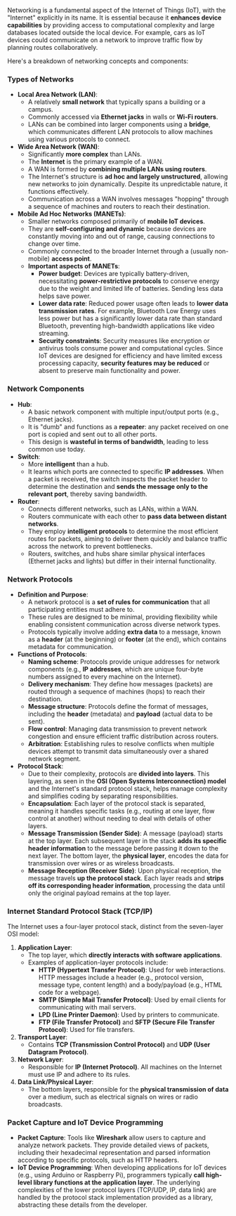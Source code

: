 Networking is a fundamental aspect of the Internet of Things (IoT), with the "Internet" explicitly in its name. It is essential because it **enhances device capabilities** by providing access to computational complexity and large databases located outside the local device. For example, cars as IoT devices could communicate on a network to improve traffic flow by planning routes collaboratively.

Here's a breakdown of networking concepts and components:

### Types of Networks

*   **Local Area Network (LAN)**:
    *   A relatively **small network** that typically spans a building or a campus.
    *   Commonly accessed via **Ethernet jacks** in walls or **Wi-Fi routers**.
    *   LANs can be combined into larger components using a **bridge**, which communicates different LAN protocols to allow machines using various protocols to connect.
*   **Wide Area Network (WAN)**:
    *   Significantly **more complex** than LANs.
    *   The **Internet** is the primary example of a WAN.
    *   A WAN is formed by **combining multiple LANs using routers**.
    *   The Internet's structure is **ad hoc and largely unstructured**, allowing new networks to join dynamically. Despite its unpredictable nature, it functions effectively.
    *   Communication across a WAN involves messages "hopping" through a sequence of machines and routers to reach their destination.
*   **Mobile Ad Hoc Networks (MANETs)**:
    *   Smaller networks composed primarily of **mobile IoT devices**.
    *   They are **self-configuring and dynamic** because devices are constantly moving into and out of range, causing connections to change over time.
    *   Commonly connected to the broader Internet through a (usually non-mobile) **access point**.
    *   **Important aspects of MANETs**:
        *   **Power budget**: Devices are typically battery-driven, necessitating **power-restrictive protocols** to conserve energy due to the weight and limited life of batteries. Sending less data helps save power.
        *   **Lower data rate**: Reduced power usage often leads to **lower data transmission rates**. For example, Bluetooth Low Energy uses less power but has a significantly lower data rate than standard Bluetooth, preventing high-bandwidth applications like video streaming.
        *   **Security constraints**: Security measures like encryption or antivirus tools consume power and computational cycles. Since IoT devices are designed for efficiency and have limited excess processing capacity, **security features may be reduced** or absent to preserve main functionality and power.

### Network Components

*   **Hub**:
    *   A basic network component with multiple input/output ports (e.g., Ethernet jacks).
    *   It is "dumb" and functions as a **repeater**: any packet received on one port is copied and sent out to all other ports.
    *   This design is **wasteful in terms of bandwidth**, leading to less common use today.
*   **Switch**:
    *   More **intelligent** than a hub.
    *   It learns which ports are connected to specific **IP addresses**. When a packet is received, the switch inspects the packet header to determine the destination and **sends the message only to the relevant port**, thereby saving bandwidth.
*   **Router**:
    *   Connects different networks, such as LANs, within a WAN.
    *   Routers communicate with each other to **pass data between distant networks**.
    *   They employ **intelligent protocols** to determine the most efficient routes for packets, aiming to deliver them quickly and balance traffic across the network to prevent bottlenecks.
    *   Routers, switches, and hubs share similar physical interfaces (Ethernet jacks and lights) but differ in their internal functionality.

### Network Protocols

*   **Definition and Purpose**:
    *   A network protocol is a **set of rules for communication** that all participating entities must adhere to.
    *   These rules are designed to be minimal, providing flexibility while enabling consistent communication across diverse network types.
    *   Protocols typically involve adding **extra data** to a message, known as a **header** (at the beginning) or **footer** (at the end), which contains metadata for communication.
*   **Functions of Protocols**:
    *   **Naming scheme**: Protocols provide unique addresses for network components (e.g., **IP addresses**, which are unique four-byte numbers assigned to every machine on the Internet).
    *   **Delivery mechanism**: They define how messages (packets) are routed through a sequence of machines (hops) to reach their destination.
    *   **Message structure**: Protocols define the format of messages, including the **header** (metadata) and **payload** (actual data to be sent).
    *   **Flow control**: Managing data transmission to prevent network congestion and ensure efficient traffic distribution across routers.
    *   **Arbitration**: Establishing rules to resolve conflicts when multiple devices attempt to transmit data simultaneously over a shared network segment.
*   **Protocol Stack**:
    *   Due to their complexity, protocols are **divided into layers**. This layering, as seen in the **OSI (Open Systems Interconnection) model** and the Internet's standard protocol stack, helps manage complexity and simplifies coding by separating responsibilities.
    *   **Encapsulation**: Each layer of the protocol stack is separated, meaning it handles specific tasks (e.g., routing at one layer, flow control at another) without needing to deal with details of other layers.
    *   **Message Transmission (Sender Side)**: A message (payload) starts at the top layer. Each subsequent layer in the stack **adds its specific header information** to the message before passing it down to the next layer. The bottom layer, the **physical layer**, encodes the data for transmission over wires or as wireless broadcasts.
    *   **Message Reception (Receiver Side)**: Upon physical reception, the message travels **up the protocol stack**. Each layer reads and **strips off its corresponding header information**, processing the data until only the original payload remains at the top layer.

### Internet Standard Protocol Stack (TCP/IP)

The Internet uses a four-layer protocol stack, distinct from the seven-layer OSI model:

1.  **Application Layer**:
    *   The top layer, which **directly interacts with software applications**.
    *   Examples of application-layer protocols include:
        *   **HTTP (Hypertext Transfer Protocol)**: Used for web interactions. HTTP messages include a header (e.g., protocol version, message type, content length) and a body/payload (e.g., HTML code for a webpage).
        *   **SMTP (Simple Mail Transfer Protocol)**: Used by email clients for communicating with mail servers.
        *   **LPD (Line Printer Daemon)**: Used by printers to communicate.
        *   **FTP (File Transfer Protocol)** and **SFTP (Secure File Transfer Protocol)**: Used for file transfers.
2.  **Transport Layer**:
    *   Contains **TCP (Transmission Control Protocol)** and **UDP (User Datagram Protocol)**.
3.  **Network Layer**:
    *   Responsible for **IP (Internet Protocol)**. All machines on the Internet must use IP and adhere to its rules.
4.  **Data Link/Physical Layer**:
    *   The bottom layers, responsible for the **physical transmission of data** over a medium, such as electrical signals on wires or radio broadcasts.

### Packet Capture and IoT Device Programming

*   **Packet Capture**: Tools like **Wireshark** allow users to capture and analyze network packets. They provide detailed views of packets, including their hexadecimal representation and parsed information according to specific protocols, such as HTTP headers.
*   **IoT Device Programming**: When developing applications for IoT devices (e.g., using Arduino or Raspberry Pi), programmers typically **call high-level library functions at the application layer**. The underlying complexities of the lower protocol layers (TCP/UDP, IP, data link) are handled by the protocol stack implementation provided as a library, abstracting these details from the developer.
